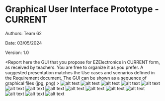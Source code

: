 # Graphical User Interface Prototype - CURRENT

Authors: Team 62

Date: 03/05/2024

Version: 1.0

\<Report here the GUI that you propose for EZElectronics in CURRENT form, as received by teachers. You are free to organize it as you prefer. A suggested presentation matches the Use cases and scenarios defined in the Requirement document. The GUI can be shown as a sequence of graphical files (jpg, png) >
![alt text](assets/GUI-V1-screenshots/image.png)
![alt text](assets/GUI-V1-screenshots/image-1.png)
![alt text](assets/GUI-V1-screenshots/image-2.png)
![alt text](assets/GUI-V1-screenshots/image-3.png)
![alt text](assets/GUI-V1-screenshots/image-4.png)
![alt text](assets/GUI-V1-screenshots/image-5.png)
![alt text](assets/GUI-V1-screenshots/image-6.png)
![alt text](assets/GUI-V1-screenshots/image-7.png)
![alt text](assets/GUI-V1-screenshots/image-8.png)
![alt text](assets/GUI-V1-screenshots/image-9.png)
![alt text](assets/GUI-V1-screenshots/image-10.png)
![alt text](assets/GUI-V1-screenshots/image-11.png)
![alt text](assets/GUI-V1-screenshots/image-12.png)
![alt text](assets/GUI-V1-screenshots/image-13.png)
![alt text](assets/GUI-V1-screenshots/image-14.png)